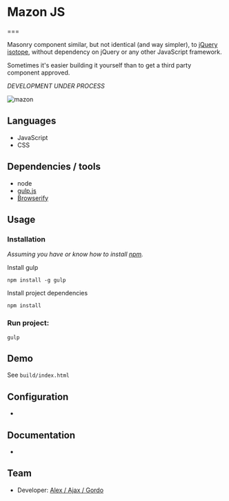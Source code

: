 # Mazon JS
===

Masonry component similar, but not identical (and way simpler), to [jQuery isotope](http://isotope.metafizzy.co/), without dependency on jQuery or any other JavaScript framework.

Sometimes it's easier building it yourself than to get a third party component approved.

*DEVELOPMENT UNDER PROCESS*

![mazon](http://gitlab.ustwo.co.uk/KATT/mazon-component-web/raw/master/docs/mazon.gif)

## Languages

* JavaScript
* CSS

## Dependencies / tools

* node
* [gulp.js](http://gulpjs.com/)
* [Browserify](http://browserify.org/)


## Usage

### Installation

*Assuming you have or know how to install [npm](https://npmjs.org/).*

Install gulp

```
npm install -g gulp
```

Install project dependencies

```
npm install
```
### Run project:

```
gulp
```

## Demo

See `build/index.html`

## Configuration

 -

## Documentation

 -

## Team

* Developer: [Alex / Ajax / Gordo](https://github.com/KATT)

